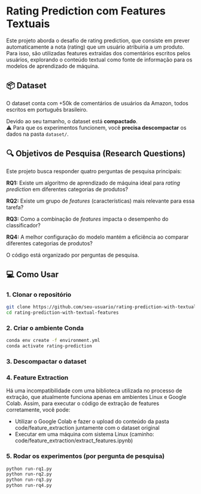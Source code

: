 # Rating Prediction com Features Textuais

Este projeto aborda o desafio de rating prediction, que consiste em prever automaticamente a nota (rating) que um usuário atribuiria a um produto. Para isso, são utilizadas features extraídas dos comentários escritos pelos usuários, explorando o conteúdo textual como fonte de informação para os modelos de aprendizado de máquina.

## 📦 Dataset

O dataset conta com +50k de comentários de usuários da Amazon, todos escritos em português brasileiro.

Devido ao seu tamanho, o dataset está **compactado**.  
⚠️ Para que os experimentos funcionem, você **precisa descompactar** os dados na pasta `dataset/`.


## 🔍 Objetivos de Pesquisa (Research Questions)

Este projeto busca responder quatro perguntas de pesquisa principais:

**RQ1:** Existe um algoritmo de aprendizado de máquina ideal para *rating prediction* em diferentes categorias de produtos?

**RQ2:** Existe um grupo de *features* (características) mais relevante para essa tarefa?

**RQ3:** Como a combinação de *features* impacta o desempenho do classificador?

**RQ4:** A melhor configuração do modelo mantém a eficiência ao comparar diferentes categorias de produtos?

O código está organizado por perguntas de pesquisa.

## 💻 Como Usar

### 1. Clonar o repositório

```bash
git clone https://github.com/seu-usuario/rating-prediction-with-textual-features.git
cd rating-prediction-with-textual-features
```

### 2. Criar o ambiente Conda

```bash
conda env create -f environment.yml
conda activate rating-prediction
```
### 3. Descompactar o dataset

### 4. Feature Extraction 

Há uma incompatibilidade com uma biblioteca utilizada no processo de extração, que atualmente funciona apenas em ambientes Linux e Google Colab. Assim, para executar o código de extração de features corretamente, você pode:
- Utilizar o Google Colab e fazer o upload do conteúdo da pasta code/feature_extraction juntamente com o dataset original
- Executar em uma máquina com sistema Linux (caminho: code/feature_extraction/extract_features.ipynb)

### 5. Rodar os experimentos (por pergunta de pesquisa)
```bash
python run-rq1.py
python run-rq2.py
python run-rq3.py
python run-rq4.py
```

